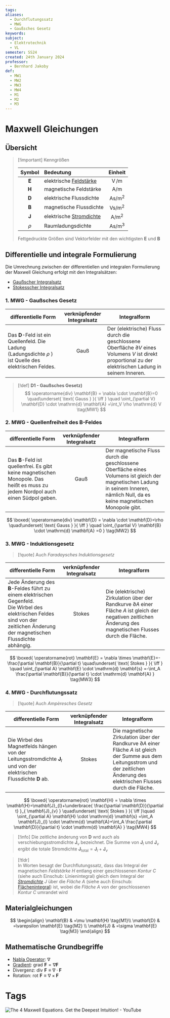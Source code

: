```yaml
---
tags: 
aliases:
  - Durchflutungssatz
  - MWG
  - Gaußsches Gesetz
keywords: 
subject:
  - Elektrotechnik
  - VL
semester: SS24
created: 24th January 2024
professor:
  - Bernhard Jakoby
def:
  - MW1
  - MW2
  - MW3
  - MW4
  - M1
  - M2
  - M3
---
```

 

# Maxwell Gleichungen

## Übersicht

> [!important] Kenngrößen
>
> | Symbol | Bedeutung | Einheit |
> | :---: | :--- | :---: |
> | $\mathbf{E}$ | elektrische [Feldstärke](Elektrisches%20Feld.md) | $\operatorname{V} / \mathrm{m}$ |
> | $\mathbf{H}$ | magnetische Feldstärke | $\mathrm{A} / \mathrm{m}$ |
> | $\mathbf{D}$ | elektrische Flussdichte | $\mathrm{As} / \mathrm{m}^2$ |
> | $\mathbf{B}$ | magnetische Flussdichte | $\mathrm{Vs} / \mathrm{m}^2$ |
> | $\mathbf{J}$ | elektrische [Stromdichte](Stromdichte.md) | $\mathrm{A} / \mathrm{m}^2$ |
> | $\rho$ | Raumladungsdichte | $\mathrm{As} / \mathrm{m}^3$ |
>
> Fettgedruckte Größen sind Vektorfelder mit den wichtigsten $\mathbf{E}$ und $\mathbf{B}$

## Differentielle und integrale Formulierung

Die Umrechnung zwischen der differentiellen und integralen Formulierung der Maxwell Gleichung erfolgt mit den Integralsätzen:

- [Gaußscher Integralsatz](../Mathematik/Analysis/Gaußscher%20Integralsatz.md)
- [Stokesscher Integralsatz](../Mathematik/Stokesscher%20Integralsatz.md)

### 1. MWG - Gaußsches Gesetz

| **differentielle Form**                                                                                           | **verknüpfender Integralsatz** | **Integralform**                                                                                                                                                |
| ----------------------------------------------------------------------------------------------------------------- | :----------------------------: | --------------------------------------------------------------------------------------------------------------------------------------------------------------- |
| Das $\mathbf{D}$-Feld ist ein Quellenfeld. Die Ladung (Ladungsdichte $\rho$ ) ist Quelle des elektrischen Feldes. |              Gauß              | Der (elektrische) Fluss durch die geschlossene Oberfläche $\partial V$ eines Volumens $V$ ist direkt proportional zu der elektrischen Ladung in seinem Inneren. |

> [!def] **D1 - Gaußsches Gesetz)** 
> $$
> \operatorname{div} \mathbf{B} = \nabla \cdot \mathbf{B}=0
> \quad\underset{ \text{ Gauss } }{ \iff } \quad 
> \oint_{\partial V} \mathbf{D} \cdot \mathrm{d} \mathbf{A} =\int_V \rho \mathrm{d} V \tag{MW1}
> $$

### 2. MWG - Quellenfreiheit des B-Feldes

| **differentielle Form**                                                                                                                 | **verknüpfender Integralsatz** | **Integralform**                                                                                                                                                                   |
| --------------------------------------------------------------------------------------------------------------------------------------- | :----------------------------: | ---------------------------------------------------------------------------------------------------------------------------------------------------------------------------------- |
| Das $\mathbf{B}$-Feld ist quellenfrei. Es gibt keine magnetischen Monopole. Das heißt es muss zu jedem Nordpol auch einen Südpol geben. |              Gauß              | Der magnetische Fluss durch die geschlossene Oberfläche eines Volumens ist gleich der magnetischen Ladung in seinem Inneren, nämlich Null, da es keine magnetischen Monopole gibt. |

$$
\boxed{ \operatorname{div} \mathbf{D} = \nabla \cdot \mathbf{D}=\rho
\quad\underset{ \text{ Gauss } }{ \iff } \quad 
\oint_{\partial V} \mathbf{B} \cdot \mathrm{d} \mathbf{A} =0 } \tag{MW2}
$$

### 3. MWG - Induktionsgesetz

> [!quote] Auch *Faradaysches Induktionsgesetz*

| **differentielle Form**                                                                                                                                                                    | **verknüpfender Integralsatz** | **Integralform**                                                                                                                                                       |
| ------------------------------------------------------------------------------------------------------------------------------------------------------------------------------------------ | :----------------------------: | ---------------------------------------------------------------------------------------------------------------------------------------------------------------------- |
| Jede Änderung des $\mathbf{B}$-Feldes führt zu einem elektrischen Gegenfeld.<br>Die Wirbel des elektrischen Feldes sind von der zeitlichen Änderung der magnetischen Flussdichte abhängig. |             Stokes             | Die (elektrische) Zirkulation über der Randkurve $\partial A$ einer Fläche $A$ ist gleich der negativen zeitlichen Änderung des magnetischen Flusses durch die Fläche. |

$$
\boxed{ \operatorname{rot} \mathbf{E} = \nabla \times \mathbf{E}=-\frac{\partial \mathbf{B}}{\partial t}
\quad\underset{ \text{ Stokes } }{ \iff } \quad 
\oint_{\partial A} \mathbf{E} \cdot \mathrm{d} \mathbf{s} =-\int_A \frac{\partial \mathbf{B}}{\partial t} \cdot \mathrm{d} \mathbf{A} } \tag{MW3}
$$

### 4. MWG - Durchflutungssatz

> [!quote] Auch *Ampèresches Gesetz*

| **differentielle Form**                                                                                                              | **verknüpfender Integralsatz** | **Integralform**                                                                                                                                                                               |
| ------------------------------------------------------------------------------------------------------------------------------------ | :----------------------------: | ---------------------------------------------------------------------------------------------------------------------------------------------------------------------------------------------- |
| Die Wirbel des Magnetfelds hängen von der Leitungsstromdichte $\mathbf{J}_{l}$ und von der elektrischen Flussdichte $\mathbf{D}$ ab. |             Stokes             | Die magnetische Zirkulation über der Randkurve $\partial A$ einer Fläche $A$ ist gleich der Summe aus dem Leitungsstrom und der zeitlichen Änderung des elektrischen Flusses durch die Fläche. |

$$
\boxed{ \operatorname{rot} \mathbf{H} = \nabla \times \mathbf{H}=\mathbf{J}_{l}+\underbrace{ \frac{\partial \mathbf{D}}{\partial t} }_{ \mathbf{J}_{v} }
\quad\underset{ \text{ Stokes } }{ \iff }\quad
\oint_{\partial A} \mathbf{H} \cdot \mathrm{d} \mathbf{s} =\int_A \mathbf{J}_{l} \cdot \mathrm{d} \mathbf{A}+\int_A \frac{\partial \mathbf{D}}{\partial t} \cdot \mathrm{d} \mathbf{A} } \tag{MW4}
$$

> [!info] Die zeitliche änderung von $\mathbf{D}$ wrd auch als verschiebungsstromdichte $\mathbf{J}_{v}$ bezeichnet. 
> Die Summe von $\mathbf{J}_{l}$ und $\mathbf{J}_{v}$ ergibt die totale Stromdichte $\mathbf{J}_{\text{total}}=\mathbf{J}_{l}+\mathbf{J}_{v}$ 

> [!tldr]  
> In Worten besagt der Durchflutungssatz, dass das Integral der magnetischen *Feldstärke* $H$ entlang einer geschlossenen *Kontur* $C$ (siehe auch Einschub: Linienintegral) gleich dem Integral der *[Stromdichte](Stromdichte.md)* $J$ über die *Fläche* $A$ (siehe auch Einschub: [Flächenintegral](Flächenintegral.md)) ist, wobei die *Fläche* $A$ von der geschlossenen *Kontur* $C$ umrandet wird

## Materialgleichungen

$$
\begin{align}
\mathbf{B} & =\mu \mathbf{H} \tag{M1}\\
\mathbf{D} & =\varepsilon \mathbf{E} \tag{M2} \\
\mathbf{J} & =\sigma \mathbf{E} \tag{M3}
\end{align}
$$

## Mathematische Grundbegriffe

- [Nabla Operator](../Mathematik/Analysis/Nabla%20Operator.md): $\nabla$
- [Gradient](../Mathematik/Analysis/Gradient.md): $\operatorname{grad} \,\mathbf{F} = \nabla \mathbf{F}$
- Divergenz: $\operatorname{div}\, \mathbf{F} \equiv \nabla \cdot\mathbf{F}$
- Rotation: $\operatorname{rot}\, \mathbf{F} \equiv \nabla \times \mathbf{F}$

# Tags

![The 4 Maxwell Equations. Get the Deepest Intuition! - YouTube](https://www.youtube.com/watch?v=hJD8ywGrXks)
